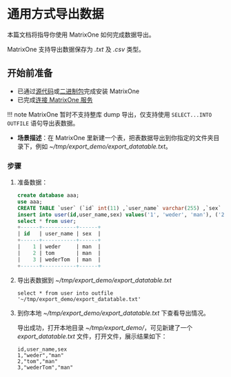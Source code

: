 # 通用方式导出数据

本篇文档将指导你使用 MatrixOne 如何完成数据导出。

MatrixOne 支持导出数据保存为 *.txt* 及 *.csv* 类型。

## 开始前准备

- 已通过[源代码](https://docs.matrixorigin.io/cn/0.5.0/MatrixOne/Get-Started/install-standalone-matrixone/#1)或[二进制包](https://docs.matrixorigin.io/cn/0.5.0/MatrixOne/Get-Started/install-standalone-matrixone/#2)完成安装 MatrixOne
- 已完成[连接 MatrixOne 服务](../Get-Started/connect-to-matrixone-server.md)

!!! note
    MatrixOne 暂时不支持整库 dump 导出，仅支持使用 `SELECT...INTO OUTFILE` 语句导出表数据。

- **场景描述**：在 MatrixOne 里新建一个表，把表数据导出到你指定的文件夹目录下，例如 *~/tmp/export_demo/export_datatable.txt*。

### 步骤

1. 准备数据：

    ```sql
    create database aaa;
    use aaa;
    CREATE TABLE `user` (`id` int(11) ,`user_name` varchar(255) ,`sex` varchar(255));
    insert into user(id,user_name,sex) values('1', 'weder', 'man'), ('2', 'tom', 'man'), ('3', 'wederTom', 'man');
    select * from user;
    +------+-----------+------+
    | id   | user_name | sex  |
    +------+-----------+------+
    |    1 | weder     | man  |
    |    2 | tom       | man  |
    |    3 | wederTom  | man  |
    +------+-----------+------+
    ```

2. 导出表数据到 *~/tmp/export_demo/export_datatable.txt*

    ```
    select * from user into outfile '~/tmp/export_demo/export_datatable.txt'
    ```

3. 到你本地 *~/tmp/export_demo/export_datatable.txt* 下查看导出情况。

    导出成功，打开本地目录 *~/tmp/export_demo/*，可见新建了一个 *export_datatable.txt* 文件，打开文件，展示结果如下：

    ```
    id,user_name,sex
    1,"weder","man"
    2,"tom","man"
    3,"wederTom","man"
    ```
